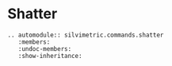 # Shatter

```{eval-rst}
.. automodule:: silvimetric.commands.shatter
   :members:
   :undoc-members:
   :show-inheritance:
```
